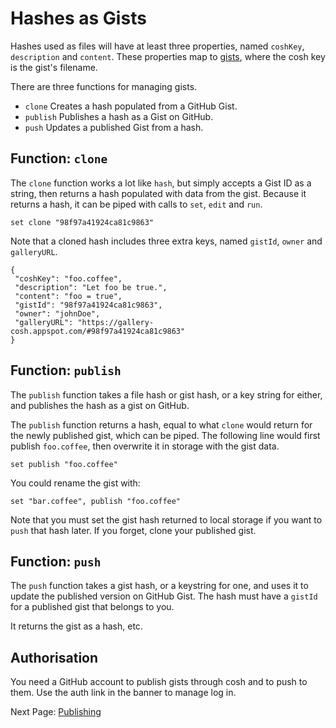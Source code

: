 # Hashes as Gists

Hashes used as files will have at least three properties, named `coshKey`,
`description` and `content`. These properties map to [gists][1], where the
cosh key is the gist's filename.

There are three functions for managing gists.

- `clone` Creates a hash populated from a GitHub Gist.
- `publish` Publishes a hash as a Gist on GitHub.
- `push` Updates a published Gist from a hash.

## Function: `clone`

The `clone` function works a lot like `hash`, but simply accepts a Gist ID as
a string, then returns a hash populated with data from the gist. Because it
returns a hash, it can be piped with calls to `set`, `edit` and `run`.

    set clone "98f97a41924ca81c9863"

Note that a cloned hash includes three extra keys, named `gistId`, `owner` and
`galleryURL`.

    {
     "coshKey": "foo.coffee",
     "description": "Let foo be true.",
     "content": "foo = true",
     "gistId": "98f97a41924ca81c9863",
     "owner": "johnDoe",
     "galleryURL": "https://gallery-cosh.appspot.com/#98f97a41924ca81c9863"
    }

## Function: `publish`

The `publish` function takes a file hash or gist hash, or a key string for
either, and publishes the hash as a gist on GitHub.

The `publish` function returns a hash, equal to what `clone` would return for
the newly published gist, which can be piped. The following line would first
publish `foo.coffee`, then overwrite it in storage with the gist data.

    set publish "foo.coffee"

You could rename the gist with:

    set "bar.coffee", publish "foo.coffee"

Note that you must set the gist hash returned to local storage if you want to
`push` that hash later. If you forget, clone your published gist.

## Function: `push`

The `push` function takes a gist hash, or a keystring for one, and uses it to
update the published version on GitHub Gist. The hash must have a `gistId`
for a published gist that belongs to you.

It returns the gist as a hash, etc.

## Authorisation

You need a GitHub account to publish gists through cosh and to push to them.
Use the auth link in the banner to manage log in.

Next Page: [Publishing](/docs/book/cosh_publishing.md)

[1]: https://gist.github.com
